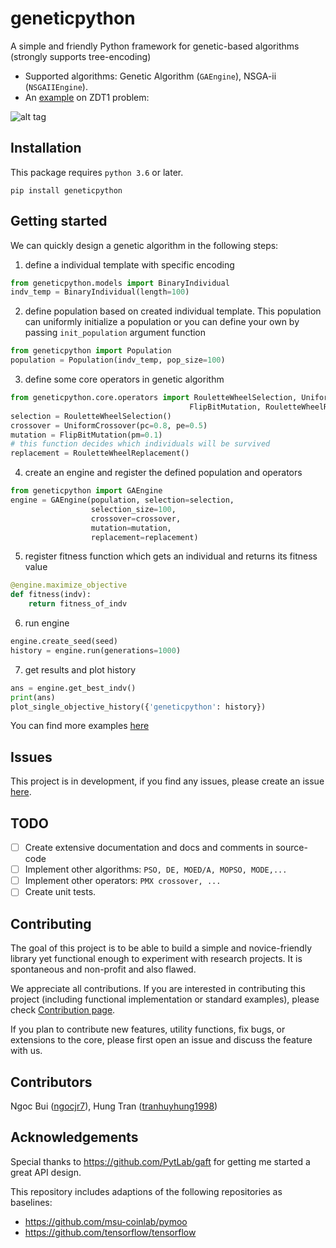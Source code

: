 # geneticpython

A simple and friendly Python framework for genetic-based algorithms (strongly supports tree-encoding)

* Supported algorithms: Genetic Algorithm (`GAEngine`), NSGA-ii (`NSGAIIEngine`).
* An [example](https://github.com/ngocjr7/geneticpython/tree/master/examples) on ZDT1 problem:    

![alt tag](https://raw.githubusercontent.com/ngocjr7/geneticpython/master/examples/zdt1/solutions.gif)

## Installation

This package requires `python 3.6` or later.
```
pip install geneticpython
```

## Getting started

We can quickly design a genetic algorithm in the following steps:

1. define a individual template with specific encoding

```python
from geneticpython.models import BinaryIndividual
indv_temp = BinaryIndividual(length=100)
```

2. define population based on created individual template. This population can uniformly initialize a population or you can define your own by passing `init_population` argument function

```python
from geneticpython import Population
population = Population(indv_temp, pop_size=100)
```
3. define some core operators in genetic algorithm

```python
from geneticpython.core.operators import RouletteWheelSelection, UniformCrossover, \
                                        FlipBitMutation, RouletteWheelReplacement
selection = RouletteWheelSelection()
crossover = UniformCrossover(pc=0.8, pe=0.5)
mutation = FlipBitMutation(pm=0.1)
# this function decides which individuals will be survived
replacement = RouletteWheelReplacement()
```

4. create an engine and register the defined population and operators

```python
from geneticpython import GAEngine
engine = GAEngine(population, selection=selection,
                  selection_size=100,
                  crossover=crossover,
                  mutation=mutation,
                  replacement=replacement)
```

5. register fitness function which gets an individual and returns its fitness value

```python
@engine.maximize_objective
def fitness(indv):
    return fitness_of_indv
```

6. run engine

```python
engine.create_seed(seed)
history = engine.run(generations=1000)
```

7. get results and plot history

```python
ans = engine.get_best_indv()
print(ans)
plot_single_objective_history({'geneticpython': history})
```

You can find more examples [here](https://github.com/ngocjr7/geneticpython/tree/master/examples)

## Issues
This project is in development, if you find any issues, please create an issue [here](https://github.com/ngocjr7/geneticpython/issues).

## TODO

* [ ] Create extensive documentation and docs and comments in source-code
* [ ] Implement other algorithms: `PSO, DE, MOED/A, MOPSO, MODE,...`
* [ ] Implement other operators: `PMX crossover, ...`
* [ ] Create unit tests.

## Contributing

The goal of this project is to be able to build a simple and novice-friendly library yet functional enough to experiment with research projects. It is spontaneous and non-profit and also flawed.

We appreciate all contributions. If you are interested in contributing this project (including functional implementation or standard examples), please check [Contribution page](https://github.com/ngocjr7/geneticpython/blob/master/CONTRIBUTING.md).

If you plan to contribute new features, utility functions, fix bugs, or extensions to the core, please first open an issue and discuss the feature with us. 

## Contributors

Ngoc Bui ([ngocjr7](https://github.com/ngocjr7)), Hung Tran ([tranhuyhung1998](https://github.com/tranhuyhung1998))

## Acknowledgements
Special thanks to https://github.com/PytLab/gaft for getting me started a great API design.

This repository includes adaptions of the following repositories as baselines:

* https://github.com/msu-coinlab/pymoo
* https://github.com/tensorflow/tensorflow

